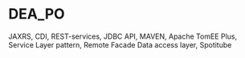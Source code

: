 # DEA_PO
JAXRS, CDI, REST-services, JDBC API, MAVEN, Apache TomEE Plus, Service Layer pattern, Remote Facade Data access layer, Spotitube
